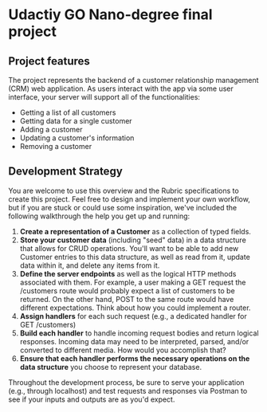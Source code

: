 # Udactiy GO Nano-degree final project

## Project features

The project represents the backend of a customer relationship management (CRM) web application. As users interact with the app via some user interface, your server will support all of the functionalities:

- Getting a list of all customers
- Getting data for a single customer
- Adding a customer
- Updating a customer's information
- Removing a customer

## Development Strategy

You are welcome to use this overview and the Rubric specifications to create this project. Feel free to design and implement your own workflow, but if you are stuck or could use some inspiration, we've included the following walkthrough the help you get up and running:

1. **Create a representation of a Customer** as a collection of typed fields.
2. **Store your customer data** (including "seed" data) in a data structure that allows for CRUD operations. You'll want to be able to add new Customer entries to this data structure, as well as read from it, update data within it, and delete any items from it.
3. **Define the server endpoints** as well as the logical HTTP methods associated with them. For example, a user making a GET request the /customers route would probably expect a list of customers to be returned. On the other hand, POST to the same route would have different expectations. Think about how you could implement a router.
4. **Assign handlers** for each such request (e.g., a dedicated handler for GET /customers)
5. **Build each handler** to handle incoming request bodies and return logical responses. Incoming data may need to be interpreted, parsed, and/or converted to different media. How would you accomplish that?
6. **Ensure that each handler performs the necessary operations on the data structure** you choose to represent your database.

Throughout the development process, be sure to serve your application (e.g., through localhost) and test requests and responses via Postman to see if your inputs and outputs are as you'd expect.
